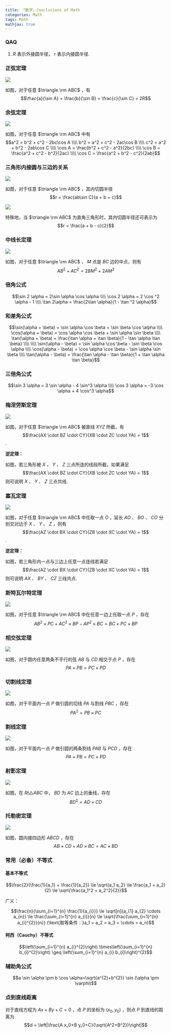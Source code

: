 ```yaml
---
title: 「数学」Conclusions of Math
categories: Math
tags: Math
mathjax: true
---
```


### QAQ

1. $R$ 表示外接圆半径， $r$ 表示内接圆半径.

### 正弦定理

![](https://s1.ax1x.com/2020/10/02/01CQOA.png)

如图，对于任意 $\triangle \rm ABC$ ，有 $$\frac{a}{\sin A} = \frac{b}{\sin B} = \frac{c}{\sin C} = 2R$$

### 余弦定理

![](https://s1.ax1x.com/2020/10/02/01Pi9S.png)

如图，对于任意 $\triangle \rm ABC$ 中有 $$a^2 = b^2 + c^2 - 2bc\cos A \\\\ b^2 = a^2 + c^2 - 2ac\cos B \\\\ c^2 = a^2 + b^2 - 2ab\cos C \\\\ \cos A = \frac{b^2 + c^2 - a^2}{2bc} \\\\ \cos B = \frac{a^2 + c^2 - b^2}{2ac} \\\\ \cos C = \frac{a^2 + b^2 - c^2}{2ab}$$

### 三角形内接圆与三边的关系

![](https://s1.ax1x.com/2020/10/02/01pBcj.png)

如图，对于任意 $\triangle \rm ABC$ ，其内切圆半径 $$r = \frac{ab\sin C}{a + b + c}$$

![](https://s1.ax1x.com/2020/10/02/01p03Q.png)

特殊地，当 $\triangle \rm ABC$ 为直角三角形时，其内切圆半径还可表示为 $$r = \frac{a + b - c}{2}$$

### 中线长定理

![](https://s1.ax1x.com/2020/10/02/01pj8e.png)

如图，对于任意 $\triangle \rm ABC$ ， $M$ 点是 $BC$ 边的中点，则有 $$AB^2 + AC^2 = 2BM^2 + 2AM^2$$

### 倍角公式

$$\sin 2 \alpha = 2\sin \alpha \cos \alpha \\\\ \cos 2 \alpha = 2 \cos ^2 \alpha - 1 \\\\ \tan 2\alpha = \frac{2\tan \alpha}{1 - \tan ^2 \alpha}$$

### 和差角公式

$$\sin(\alpha + \beta) = \sin \alpha \cos \beta + \sin \beta \cos \alpha \\\\ \cos(\alpha + \beta) = \cos \alpha \cos \beta + \sin \alpha \sin \beta \\\\ \tan(\alpha + \beta) = \frac{\tan \alpha + \tan \beta}{1 - \tan \alpha \tan \beta} \\\\ \\\\ \sin(\alpha - \beta) = \sin \alpha \cos \beta - \sin \beta \cos \alpha \\\\ \cos(\alpha - \beta) = \cos \alpha \cos \beta - \sin \alpha \sin \beta \\\\ \tan(\alpha - \beta) = \frac{\tan \alpha - \tan \beta}{1 + \tan \alpha \tan \beta}$$

### 三倍角公式

$$\sin 3 \alpha = 3 \sin \alpha - 4 \sin^3 \alpha \\\\ \cos 3 \alpha = -3 \cos \alpha + 4 \cos^3 \alpha$$

### 梅涅劳斯定理

![](https://s1.ax1x.com/2020/10/04/0Jle56.png)

如图，对于任意 $\triangle \rm ABC$ 被直线 $XYZ$ 所截，有 $$\frac{AX \cdot BZ \cdot CY}{XB \cdot ZC \cdot YA} = 1$$ .

**逆定理：**

如图，若三角形被 $X$ 、 $Y$ 、 $Z$ 三点所连的线段所截，如果满足 $$\frac{AX \cdot BZ \cdot CY}{XB \cdot ZC \cdot YA} = 1$$ 则可说明 $X$ 、 $Y$ 、 $Z$ 三点共线.

### 塞瓦定理

![](https://s1.ax1x.com/2020/10/06/0UGhct.png)

如图，对于任意 $\triangle \rm ABC$ 中任取一点 $O$ ，延长 $AO$ 、 $BO$ 、 $CO$ 分别交对边于 $X$ 、 $Y$ 、 $Z$ ，则有 $$\frac{AZ \cdot BX \cdot CY}{ZB \cdot XC \cdot YA} = 1$$ .

**逆定理：**

如图，若三角形内一点与三边上任意一点连线若满足 $$\frac{AZ \cdot BX \cdot CY}{ZB \cdot XC \cdot YA} = 1$$ 则可说明 $AX$ 、 $BY$ 、 $CZ$ 三线共点.

### 斯特瓦尔特定理

![](https://s1.ax1x.com/2020/10/25/BmsYHf.png)

如图，对于任意 $\triangle \rm ABC$ 中在任意一边上任取一点 $P$ ，存在 $$AB^2 \times PC + AC ^2 \times BP - AP^2 \times BC = BC \times PC \times BP$$

### 相交弦定理

![](https://s1.ax1x.com/2020/10/25/BmydZ6.png)

如图，对于圆内任意两条不平行的弦 $AB$ 与 $CD$ 相交于点 $P$ ，存在 $$PA \times PB = PC \times PD$$

### 切割线定理

![](https://s1.ax1x.com/2020/10/25/Bm650x.png)

如图，对于平面内一点 $P$ 做引圆的切线 $PA$ 与割线 $PBC$ ，存在 $$PA^2 = PB \times PC$$

### 割线定理

![](https://s1.ax1x.com/2020/10/25/Bmg5FK.png)

如图，对于平面内一点 $P$ 做引圆的两条割线 $PAB$ 与 $PCD$ ，存在 $$PA \times PB = PC \times PD$$

### 射影定理

![](https://s1.ax1x.com/2020/10/25/Bm21mR.png)

如图，在 $Rt \triangle ABC$ 中， $BD$ 为 $AC$ 边上的垂线，存在 $$BD^2 = AD \times CD$$

### 托勒密定理

![](https://s1.ax1x.com/2020/10/25/Bm229S.png)

如图，圆内接四边形 $ABCD$    ，存在 $$AB \times CD + AD \times BC = AC \times BD$$

### 常用（必备）不等式

#### 基本不等式

$$\frac{2}{\frac{1}{a_1} + \frac{1}{a_2}} \le \sqrt{a_1 a_2} \le \frac{a_1 + a_2}{2} \le \sqrt{\frac{a_1^2 + a_2^2}{2}}$$

广义：

$$\frac{n}{\sum_{i=1}^{n} \frac{1}{a_{i}}} \le \sqrt[n]{a_{1} a_{2} \cdots a_{n}} \le \frac{\sum_{i=1}^{n} a_{i}}{n} \le \sqrt{\frac{\sum_{i=1}^{n} a_{i}^{2}}{n}} (\text{取等条件：}a_1 = a_2 = a_3 = \cdots = a_n)$$

#### 柯西（Cauchy）不等式

$$\left(\sum_{i=1}^{n} a_{i}^{2}\right) \times\left(\sum_{i=1}^{n} b_{i}^{2}\right) \geq \left(\sum_{i=1}^{n} a_{i} b_{i}\right)^{2}$$

### 辅助角公式

$$a \sin \alpha \pm b \cos \alpha=\sqrt{a^{2}+b^{2}} \sin (\alpha \pm \varphi)$$

### 点到直线距离

对于直线方程为 $Ax + By + C = 0$ ，点 $P$ 的坐标为 $(x_0, y_0)$ ，则点 $P$ 到直线的距离为 $$d = \left|\frac{A x_0+B y_0+C}{\sqrt{A^2+B^2}}\right|$$